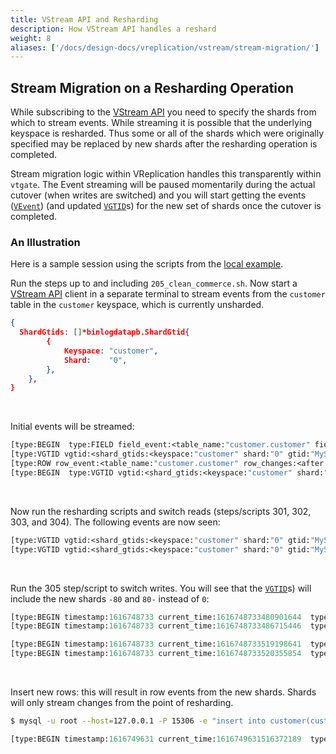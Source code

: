 ```yaml
---
title: VStream API and Resharding
description: How VStream API handles a reshard
weight: 8
aliases: ['/docs/design-docs/vreplication/vstream/stream-migration/']
---
```


## Stream Migration on a Resharding Operation

While subscribing to the [VStream API](../../vstream/) you need to specify the shards from which to stream events. While
streaming it is possible that the underlying keyspace is resharded. Thus some or all of the shards which were originally
specified may be replaced by new shards after the resharding operation is completed.

Stream migration logic within VReplication handles this transparently within `vtgate`. The Event streaming will be paused
momentarily during the actual cutover (when writes are switched) and you will start getting the events
([`VEvent`](https://pkg.go.dev/vitess.io/vitess/go/vt/proto/binlogdata#VEvent)) (and updated
[`VGTID`](https://pkg.go.dev/vitess.io/vitess/go/vt/proto/binlogdata#VGtid)s) for the new set of shards once the cutover
is completed.

### An Illustration

Here is a sample session using the scripts from the [local example](../../../../get-started/local).

Run the steps up to and including `205_clean_commerce.sh`. Now start a [VStream API](../../vstream/) client in a
separate terminal to stream events from the `customer` table in the `customer` keyspace, which is currently unsharded.

```json
{
  ShardGtids: []*binlogdatapb.ShardGtid{
        {
            Keyspace: "customer",
            Shard:    "0",
        },
    },
}
```

</br>

Initial events will be streamed:

```proto
[type:BEGIN  type:FIELD field_event:<table_name:"customer.customer" fields:<name:"customer_id" type:INT64 table:"customer" org_table:"customer" database:"vt_customer" org_name:"customer_id" column_length:20 charset:63 flags:49667 > fields:<name:"email" type:VARCHAR table:"customer" org_table:"customer" database:"vt_customer" org_name:"email" column_length:128 charset:63 flags:128 > > ]
[type:VGTID vgtid:<shard_gtids:<keyspace:"customer" shard:"0" gtid:"MySQL56/060a409d-8e10-11eb-9bb5-04ed332e05c2:1-45" > > ]
[type:ROW row_event:<table_name:"customer.customer" row_changes:<after:<lengths:1 lengths:16 values:"1alice@domain.com" > > >  type:ROW row_event:<table_name:"customer.customer" row_changes:<after:<lengths:1 lengths:14 values:"2bob@domain.com" > > >  type:ROW row_event:<table_name:"customer.customer" row_changes:<after:<lengths:1 lengths:18 values:"3charlie@domain.com" > > >  type:ROW row_event:<table_name:"customer.customer" row_changes:<after:<lengths:1 lengths:14 values:"4dan@domain.com" > > >  type:ROW row_event:<table_name:"customer.customer" row_changes:<after:<lengths:1 lengths:14 values:"5eve@domain.com" > > >  type:VGTID vgtid:<shard_gtids:<keyspace:"customer" shard:"0" gtid:"MySQL56/060a409d-8e10-11eb-9bb5-04ed332e05c2:1-45" table_p_ks:<table_name:"customer" lastpk:<rows:<lengths:1 values:"5" > > > > >  type:COMMIT ]
[type:BEGIN  type:VGTID vgtid:<shard_gtids:<keyspace:"customer" shard:"0" gtid:"MySQL56/060a409d-8e10-11eb-9bb5-04ed332e05c2:1-45" > >  type:COMMIT ]
```

</br>

Now run the resharding scripts and switch reads (steps/scripts 301, 302, 303, and 304). The following events are now seen:

```proto
[type:VGTID vgtid:<shard_gtids:<keyspace:"customer" shard:"0" gtid:"MySQL56/060a409d-8e10-11eb-9bb5-04ed332e05c2:1-46" > >  type:DDL timestamp:1616748652 statement:"alter table customer change customer_id customer_id bigint not null" current_time:1616748652480051077 ]
[type:VGTID vgtid:<shard_gtids:<keyspace:"customer" shard:"0" gtid:"MySQL56/060a409d-8e10-11eb-9bb5-04ed332e05c2:1-47" > >  type:OTHER timestamp:1616748652 current_time:1616748652553883482 ]
```

</br>

Run the 305 step/script to switch writes. You will see that the [`VGTID`](https://pkg.go.dev/vitess.io/vitess/go/vt/proto/binlogdata#VGtid)s)
will include the new shards `-80` and `80-` instead of `0`:

```proto
[type:BEGIN timestamp:1616748733 current_time:1616748733480901644  type:VGTID vgtid:<shard_gtids:<keyspace:"customer" shard:"0" gtid:"MySQL56/060a409d-8e10-11eb-9bb5-04ed332e05c2:1-48" > >  type:COMMIT timestamp:1616748733 current_time:1616748733480932466 ]
[type:BEGIN timestamp:1616748733 current_time:1616748733486715446  type:VGTID vgtid:<shard_gtids:<keyspace:"customer" shard:"0" gtid:"MySQL56/060a409d-8e10-11eb-9bb5-04ed332e05c2:1-49" > >  type:COMMIT timestamp:1616748733 current_time:1616748733486749728 ]

[type:BEGIN timestamp:1616748733 current_time:1616748733519198641  type:VGTID vgtid:<shard_gtids:<keyspace:"customer" shard:"80-" gtid:"MySQL56/6a60d315-8e10-11eb-b894-04ed332e05c2:1-76" > shard_gtids:<keyspace:"customer" shard:"-80" gtid:"MySQL56/629442b7-8e10-11eb-a0bb-04ed332e05c2:1-75" > >  type:COMMIT timestamp:1616748733 current_time:1616748733519244822 ]
[type:BEGIN timestamp:1616748733 current_time:1616748733520355854  type:VGTID vgtid:<shard_gtids:<keyspace:"customer" shard:"80-" gtid:"MySQL56/6a60d315-8e10-11eb-b894-04ed332e05c2:1-76" > shard_gtids:<keyspace:"customer" shard:"-80" gtid:"MySQL56/629442b7-8e10-11eb-a0bb-04ed332e05c2:1-76" > >  type:COMMIT timestamp:1616748733 current_time:1616748733520403210 ]
```

</br>

Insert new rows: this will result in row events from the new shards. Shards will only stream changes from the point of
resharding.

```bash
$ mysql -u root --host=127.0.0.1 -P 15306 -e "insert into customer(customer_id, email) values(6,'rohit@planetscale.com'), (7, 'mlord@planetscale.com')"
```

```proto
[type:BEGIN timestamp:1616749631 current_time:1616749631516372189  type:FIELD timestamp:1616749631 field_event:<table_name:"customer.customer" fields:<name:"customer_id" type:INT64 table:"customer" org_table:"customer" database:"vt_customer" org_name:"customer_id" column_length:20 charset:63 flags:53251 > fields:<name:"email" type:VARCHAR table:"customer" org_table:"customer" database:"vt_customer" org_name:"email" column_length:128 charset:63 flags:128 > > current_time:1616749631517765487  type:ROW timestamp:1616749631 row_event:<table_name:"customer.customer" row_changes:<after:<lengths:1 lengths:22 values:"6sougou@planetscale.com" > > row_changes:<after:<lengths:1 lengths:23 values:"7deepthi@planetscale.com" > > > current_time:1616749631517779353  type:VGTID vgtid:<shard_gtids:<keyspace:"customer" shard:"80-" gtid:"MySQL56/6a60d315-8e10-11eb-b894-04ed332e05c2:1-77" > shard_gtids:<keyspace:"customer" shard:"-80" gtid:"MySQL56/629442b7-8e10-11eb-a0bb-04ed332e05c2:1-76" > >  type:COMMIT timestamp:1616749631 current_time:1616749631517789376 ]
```
